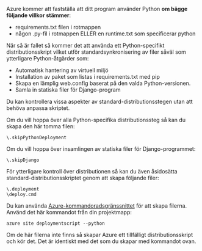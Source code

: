 Azure kommer att fastställa att ditt program använder Python **om bägge följande villkor stämmer**:

- requirements.txt filen i rotmappen
- någon .py-fil i rotmappen ELLER en runtime.txt som specificerar python

När så är fallet så kommer det att använda ett Python-specifikt distributionsskript vilket utför standardsynkronisering av filer såväl som ytterligare Python-åtgärder som:

- Automatisk hantering av virtuell miljö
- Installation av paket som listas i requirements.txt med pip
- Skapa en lämplig web.config baserat på den valda Python-versionen.
- Samla in statiska filer för Django-program

Du kan kontrollera vissa aspekter av standard-distributionsstegen utan att behöva anpassa skriptet.

Om du vill hoppa över alla Python-specifika distributionssteg så kan du skapa den här tomma filen:

    \.skipPythonDeployment

Om du vill hoppa över insamlingen av statiska filer för Django-programmet:

    \.skipDjango 

För ytterligare kontroll över distributionen så kan du även åsidosätta standard-distributionsskriptet genom att skapa följande filer:

    \.deployment
    \deploy.cmd

Du kan använda [Azure-kommandoradsgränssnittet][] för att skapa filerna.  Använd det här kommandot från din projektmapp:

    azure site deploymentscript --python

Om de här filerna inte finns så skapar Azure ett tillfälligt distributionsskript och kör det.  Det är identiskt med det som du skapar med kommandot ovan.

[Azure-kommandoradsgränssnittet]: http://azure.microsoft.com/downloads/


<!--HONumber=Sep16_HO3-->


